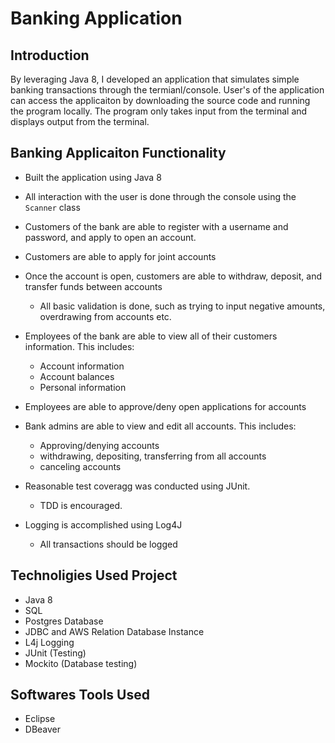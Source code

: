 # Banking Application

## Introduction
By leveraging Java 8, I developed an application that simulates simple banking transactions through the termianl/console. User's of the application can access the applicaiton by downloading the source code and running the program locally. The program only takes input from the terminal and displays output from the terminal.

## Banking Applicaiton Functionality
*	Built the application using Java 8
*	All interaction with the user is done through the console using the `Scanner` class
*	Customers of the bank are able to register with a username and password, and apply to open an account. 
*	Customers are able to apply for joint accounts

*	Once the account is open, customers are able to withdraw, deposit, and transfer funds between accounts
    * All basic validation is done, such as trying to input negative amounts, overdrawing from accounts etc.
    
*	Employees of the bank are able to view all of their customers information. This includes:
    * Account information
    * Account balances
    * Personal information
    
*	Employees are able to approve/deny open applications for accounts

*	Bank admins are able to view and edit all accounts. This includes:
    * Approving/denying accounts
    * withdrawing, depositing, transferring from all accounts
    * canceling accounts
    
*	Reasonable test coveragg was conducted using JUnit.
    * TDD is encouraged.
    
*	Logging is accomplished using Log4J
    * All transactions should be logged


## Technoligies Used Project
* Java 8
* SQL
* Postgres Database
* JDBC and AWS Relation Database Instance 
* L4j Logging
* JUnit (Testing)
* Mockito (Database testing)


## Softwares Tools Used
* Eclipse
* DBeaver
